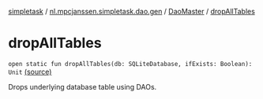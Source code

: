[simpletask](../../index.md) / [nl.mpcjanssen.simpletask.dao.gen](../index.md) / [DaoMaster](index.md) / [dropAllTables](.)

# dropAllTables

`open static fun dropAllTables(db: SQLiteDatabase, ifExists: Boolean): Unit` [(source)](https://github.com/mpcjanssen/simpletask-android/blob/master/src/main/java/nl/mpcjanssen/simpletask/dao/gen/DaoMaster.java#L28)

Drops underlying database table using DAOs.

